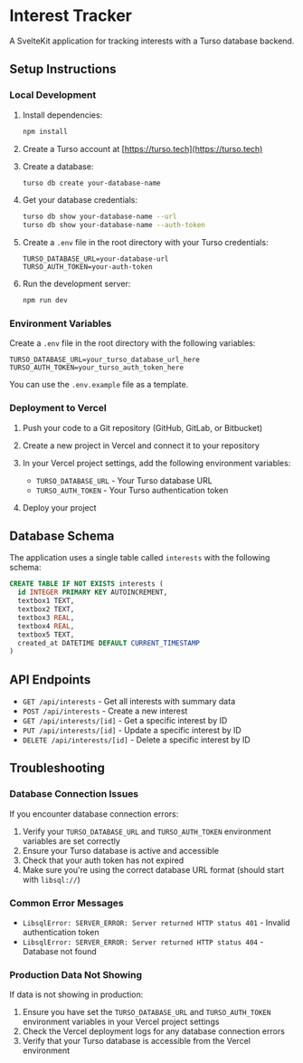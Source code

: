 # Interest Tracker

A SvelteKit application for tracking interests with a Turso database backend.

## Setup Instructions

### Local Development

1. Install dependencies:
   ```bash
   npm install
   ```

2. Create a Turso account at [https://turso.tech](https://turso.tech)

3. Create a database:
   ```bash
   turso db create your-database-name
   ```

4. Get your database credentials:
   ```bash
   turso db show your-database-name --url
   turso db show your-database-name --auth-token
   ```

5. Create a `.env` file in the root directory with your Turso credentials:
   ```
   TURSO_DATABASE_URL=your-database-url
   TURSO_AUTH_TOKEN=your-auth-token
   ```

6. Run the development server:
   ```bash
   npm run dev
   ```

### Environment Variables

Create a `.env` file in the root directory with the following variables:
```
TURSO_DATABASE_URL=your_turso_database_url_here
TURSO_AUTH_TOKEN=your_turso_auth_token_here
```

You can use the `.env.example` file as a template.

### Deployment to Vercel

1. Push your code to a Git repository (GitHub, GitLab, or Bitbucket)

2. Create a new project in Vercel and connect it to your repository

3. In your Vercel project settings, add the following environment variables:
   - `TURSO_DATABASE_URL` - Your Turso database URL
   - `TURSO_AUTH_TOKEN` - Your Turso authentication token

4. Deploy your project

## Database Schema

The application uses a single table called `interests` with the following schema:

```sql
CREATE TABLE IF NOT EXISTS interests (
  id INTEGER PRIMARY KEY AUTOINCREMENT,
  textbox1 TEXT,
  textbox2 TEXT,
  textbox3 REAL,
  textbox4 REAL,
  textbox5 TEXT,
  created_at DATETIME DEFAULT CURRENT_TIMESTAMP
)
```

## API Endpoints

- `GET /api/interests` - Get all interests with summary data
- `POST /api/interests` - Create a new interest
- `GET /api/interests/[id]` - Get a specific interest by ID
- `PUT /api/interests/[id]` - Update a specific interest by ID
- `DELETE /api/interests/[id]` - Delete a specific interest by ID

## Troubleshooting

### Database Connection Issues

If you encounter database connection errors:

1. Verify your `TURSO_DATABASE_URL` and `TURSO_AUTH_TOKEN` environment variables are set correctly
2. Ensure your Turso database is active and accessible
3. Check that your auth token has not expired
4. Make sure you're using the correct database URL format (should start with `libsql://`)

### Common Error Messages

- `LibsqlError: SERVER_ERROR: Server returned HTTP status 401` - Invalid authentication token
- `LibsqlError: SERVER_ERROR: Server returned HTTP status 404` - Database not found

### Production Data Not Showing

If data is not showing in production:

1. Ensure you have set the `TURSO_DATABASE_URL` and `TURSO_AUTH_TOKEN` environment variables in your Vercel project settings
2. Check the Vercel deployment logs for any database connection errors
3. Verify that your Turso database is accessible from the Vercel environment
